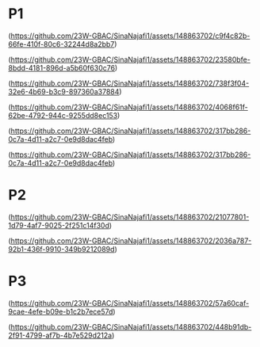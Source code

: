 # P1

(https://github.com/23W-GBAC/SinaNajafi1/assets/148863702/c9f4c82b-66fe-410f-80c6-32244d8a2bb7)

(https://github.com/23W-GBAC/SinaNajafi1/assets/148863702/23580bfe-8bdd-4181-896d-a5b60f630c76)

(https://github.com/23W-GBAC/SinaNajafi1/assets/148863702/738f3f04-32e6-4b69-b3c9-897360a37884)

(https://github.com/23W-GBAC/SinaNajafi1/assets/148863702/4068f61f-62be-4792-944c-9255dd8ec153)

(https://github.com/23W-GBAC/SinaNajafi1/assets/148863702/317bb286-0c7a-4d11-a2c7-0e9d8dac4feb)

(https://github.com/23W-GBAC/SinaNajafi1/assets/148863702/317bb286-0c7a-4d11-a2c7-0e9d8dac4feb)

# P2

(https://github.com/23W-GBAC/SinaNajafi1/assets/148863702/21077801-1d79-4af7-9025-2f251c14f30d)

(https://github.com/23W-GBAC/SinaNajafi1/assets/148863702/2036a787-92b1-436f-9910-349b9212089d)

# P3

(https://github.com/23W-GBAC/SinaNajafi1/assets/148863702/57a60caf-9cae-4efe-b09e-b1c2b7ece57d)

(https://github.com/23W-GBAC/SinaNajafi1/assets/148863702/448b91db-2f91-4799-af7b-4b7e529d212a)

